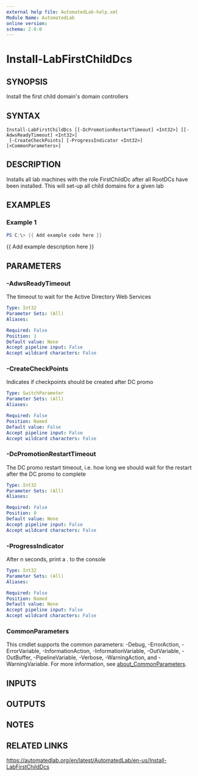 ```yaml
---
external help file: AutomatedLab-help.xml
Module Name: AutomatedLab
online version:
schema: 2.0.0
---
```


# Install-LabFirstChildDcs

## SYNOPSIS
Install the first child domain's domain controllers

## SYNTAX

```
Install-LabFirstChildDcs [[-DcPromotionRestartTimeout] <Int32>] [[-AdwsReadyTimeout] <Int32>]
 [-CreateCheckPoints] [-ProgressIndicator <Int32>] [<CommonParameters>]
```

## DESCRIPTION
Installs all lab machines with the role FirstChildDc after all RootDCs have been installed.
This will set-up all child domains for a given lab

## EXAMPLES

### Example 1
```powershell
PS C:\> {{ Add example code here }}
```

{{ Add example description here }}

## PARAMETERS

### -AdwsReadyTimeout
The timeout to wait for the Active Directory Web Services

```yaml
Type: Int32
Parameter Sets: (All)
Aliases:

Required: False
Position: 1
Default value: None
Accept pipeline input: False
Accept wildcard characters: False
```

### -CreateCheckPoints
Indicates if checkpoints should be created after DC promo

```yaml
Type: SwitchParameter
Parameter Sets: (All)
Aliases:

Required: False
Position: Named
Default value: False
Accept pipeline input: False
Accept wildcard characters: False
```

### -DcPromotionRestartTimeout
The DC promo restart timeout, i.e.
how long we should wait for the restart after the DC promo to complete

```yaml
Type: Int32
Parameter Sets: (All)
Aliases:

Required: False
Position: 0
Default value: None
Accept pipeline input: False
Accept wildcard characters: False
```

### -ProgressIndicator
After n seconds, print a .
to the console

```yaml
Type: Int32
Parameter Sets: (All)
Aliases:

Required: False
Position: Named
Default value: None
Accept pipeline input: False
Accept wildcard characters: False
```

### CommonParameters
This cmdlet supports the common parameters: -Debug, -ErrorAction, -ErrorVariable, -InformationAction, -InformationVariable, -OutVariable, -OutBuffer, -PipelineVariable, -Verbose, -WarningAction, and -WarningVariable. For more information, see [about_CommonParameters](http://go.microsoft.com/fwlink/?LinkID=113216).

## INPUTS

## OUTPUTS

## NOTES

## RELATED LINKS
https://automatedlab.org/en/latest/AutomatedLab/en-us/Install-LabFirstChildDcs
